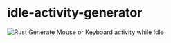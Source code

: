 # idle-activity-generator
![Rust](https://github.com/PuspenduBanerjee/idle-activity-generator/workflows/Rust/badge.svg)
Generate Mouse or Keyboard activity while Idle
